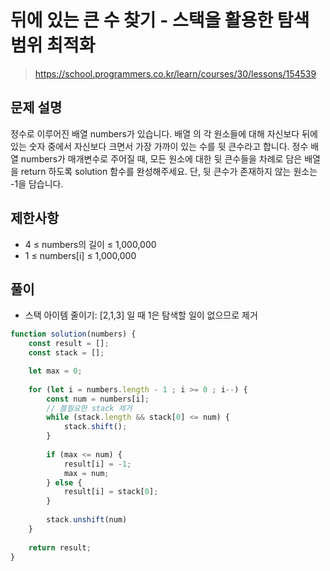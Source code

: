 # 뒤에 있는 큰 수 찾기 - 스택을 활용한 탐색 범위 최적화
> https://school.programmers.co.kr/learn/courses/30/lessons/154539

## 문제 설명
정수로 이루어진 배열 numbers가 있습니다. 배열 의 각 원소들에 대해 자신보다 뒤에 있는 숫자 중에서 자신보다 크면서 가장 가까이 있는 수를 뒷 큰수라고 합니다.
정수 배열 numbers가 매개변수로 주어질 때, 모든 원소에 대한 뒷 큰수들을 차례로 담은 배열을 return 하도록 solution 함수를 완성해주세요. 단, 뒷 큰수가 존재하지 않는 원소는 -1을 담습니다.

## 제한사항
- 4 ≤ numbers의 길이 ≤ 1,000,000
- 1 ≤ numbers[i] ≤ 1,000,000

## 풀이
- 스택 아이템 줄이기: [2,1,3] 일 때 1은 탐색할 일이 없으므로 제거
```js
function solution(numbers) {
    const result = [];
    const stack = [];

    let max = 0;
    
    for (let i = numbers.length - 1 ; i >= 0 ; i--) {
        const num = numbers[i];
        // 블필요한 stack 제거
        while (stack.length && stack[0] <= num) {
            stack.shift();
        }
        
        if (max <= num) {
            result[i] = -1;
            max = num;
        } else {
            result[i] = stack[0];
        }
        
        stack.unshift(num)
    }
    
    return result;
}
```
